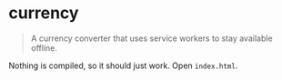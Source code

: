 # currency

> A currency converter that uses service workers to stay available offline.

Nothing is compiled, so it should just work.  Open `index.html`.
